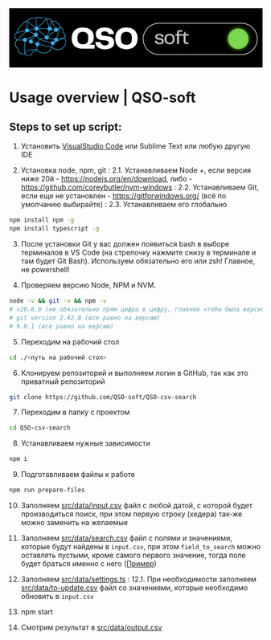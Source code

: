 <img src='qso-soft.png'/>

# Usage overview | QSO-soft
## Steps to set up script:

1. Установить [VisualStudio Code](https://code.visualstudio.com/) или Sublime Text или любую другую IDE

2. Установка node, npm, git
: 2.1. Устанавливаем Node +, если версия ниже 20й - https://nodejs.org/en/download, либо - https://github.com/coreybutler/nvm-windows
: 2.2. Устанавливаем Git, если еще не установлен - https://gitforwindows.org/ (всё по умолчанию выбирайте)
: 2.3. Устанавливаем его глобально
```bash
npm install npm -g
npm install typescript -g
```

3. После установки Git у вас должен появиться bash в выборе терминалов в VS Code (на стрелочку нажмите снизу в терминале и там будет Git Bash). Используем обязательно его или zsh! Главное, не powershell!

4. Проверяем версию Node, NPM и NVM.
```bash
node -v && git -v && npm -v
# v20.8.0 (не обязательно прям цифра в цифру, главное чтобы была версия выше v20)
# git version 2.42.0 (все равно на версию)
# 9.8.1 (все равно на версию)
```

5. Переходим на рабочий стол
```bash
cd ./<путь на рабочий стол>
```

6. Клонируем репозиторий и выполняем логин в GitHub, так как это приватный репозиторий
```bash
git clone https://github.com/QSO-soft/QSO-csv-search
```

7. Переходим в папку с проектом
```bash
cd QSO-csv-search
```

8. Устанавливаем нужные зависимости
```bash
npm i
```

9.  Подготавливаем файлы к работе
```bash
npm run prepare-files
```

10. Заполняем [src/data/input.csv](src/_inputs/input.csv) файл с любой датой, с которой будет производиться поиск, при этом первую строку (хедера) так-же можно заменить на желаемые
11. Заполняем [src/data/search.csv](src/_inputs/search.csv) файл с полями и значениями, которые будут найдены в `input.csv`, при этом `field_to_search` можно оставлять пустыми, кроме самого первого значение, тогда поле будет браться именно с него ([Пример](src/_inputs/search.example.csv))

12. Заполняем [src/data/settings.ts](src/_inputs/settings.ts)
: 12.1. При необходимости заполняем [src/data/to-update.csv](src/_inputs/to-update.csv) файл со значениями, которые необходимо обновить в `input.csv`

13. npm start

14. Смотрим результат в [src/data/output.csv](src/_inputs/output.csv)
